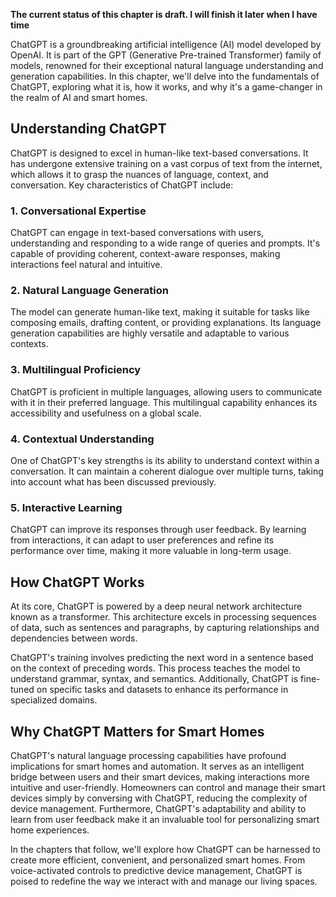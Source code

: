 **The current status of this chapter is draft. I will finish it later when I have time**

ChatGPT is a groundbreaking artificial intelligence (AI) model developed by OpenAI. It is part of the GPT (Generative Pre-trained Transformer) family of models, renowned for their exceptional natural language understanding and generation capabilities. In this chapter, we'll delve into the fundamentals of ChatGPT, exploring what it is, how it works, and why it's a game-changer in the realm of AI and smart homes.

**Understanding ChatGPT**
-------------------------

ChatGPT is designed to excel in human-like text-based conversations. It has undergone extensive training on a vast corpus of text from the internet, which allows it to grasp the nuances of language, context, and conversation. Key characteristics of ChatGPT include:

### **1. Conversational Expertise**

ChatGPT can engage in text-based conversations with users, understanding and responding to a wide range of queries and prompts. It's capable of providing coherent, context-aware responses, making interactions feel natural and intuitive.

### **2. Natural Language Generation**

The model can generate human-like text, making it suitable for tasks like composing emails, drafting content, or providing explanations. Its language generation capabilities are highly versatile and adaptable to various contexts.

### **3. Multilingual Proficiency**

ChatGPT is proficient in multiple languages, allowing users to communicate with it in their preferred language. This multilingual capability enhances its accessibility and usefulness on a global scale.

### **4. Contextual Understanding**

One of ChatGPT's key strengths is its ability to understand context within a conversation. It can maintain a coherent dialogue over multiple turns, taking into account what has been discussed previously.

### **5. Interactive Learning**

ChatGPT can improve its responses through user feedback. By learning from interactions, it can adapt to user preferences and refine its performance over time, making it more valuable in long-term usage.

**How ChatGPT Works**
---------------------

At its core, ChatGPT is powered by a deep neural network architecture known as a transformer. This architecture excels in processing sequences of data, such as sentences and paragraphs, by capturing relationships and dependencies between words.

ChatGPT's training involves predicting the next word in a sentence based on the context of preceding words. This process teaches the model to understand grammar, syntax, and semantics. Additionally, ChatGPT is fine-tuned on specific tasks and datasets to enhance its performance in specialized domains.

**Why ChatGPT Matters for Smart Homes**
---------------------------------------

ChatGPT's natural language processing capabilities have profound implications for smart homes and automation. It serves as an intelligent bridge between users and their smart devices, making interactions more intuitive and user-friendly. Homeowners can control and manage their smart devices simply by conversing with ChatGPT, reducing the complexity of device management. Furthermore, ChatGPT's adaptability and ability to learn from user feedback make it an invaluable tool for personalizing smart home experiences.

In the chapters that follow, we'll explore how ChatGPT can be harnessed to create more efficient, convenient, and personalized smart homes. From voice-activated controls to predictive device management, ChatGPT is poised to redefine the way we interact with and manage our living spaces.
